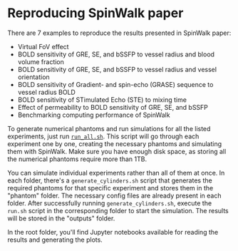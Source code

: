 
# Reproducing SpinWalk paper

There are 7 examples to reproduce the results presented in SpinWalk paper:
 - Virtual FoV effect 
 - BOLD sensitivity of GRE, SE, and bSSFP to vessel radius and blood volume fraction 
 - BOLD sensitivity of GRE, SE, and bSSFP to vessel radius and vessel orientation  
 - BOLD sensitivity of Gradient- and spin-echo (GRASE) sequence to vessel radius BOLD
 - BOLD sensitivity of STimulated Echo (STE) to mixing time 
 - Effect of permeability to BOLD sensitivity of GRE, SE, and bSSFP 
 - Benchmarking computing performance of SpinWalk

To generate numerical phantoms and run simulations for all the listed experiments, just run [`run_all.sh`](https://github.com/aghaeifar-publications/SpinWalk_demo/blob/main/run_all.sh "run_all.sh"). This script will go through each experiment one by one, creating the necessary phantoms and simulating them with SpinWalk. Make sure you have enough disk space, as storing all the numerical phantoms require more than 1TB.

You can simulate individual experiments rather than all of them at once. In each folder, there's a `generate_cylinders.sh` script that generates the required phantoms for that specific experiment and stores them in the "phantom" folder. The necessary config files are already present in each folder. After successfully running `generate_cylinders.sh`, execute the `run.sh` script in the corresponding folder to start the simulation. The results will be stored in the "outputs" folder.

In the root folder, you'll find Jupyter notebooks available for reading the results and generating the plots.
